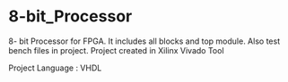 # 8-bit_Processor
8- bit Processor for FPGA. It includes all blocks and top module. Also test bench files in project.
Project created in Xilinx Vivado Tool

Project Language : VHDL

